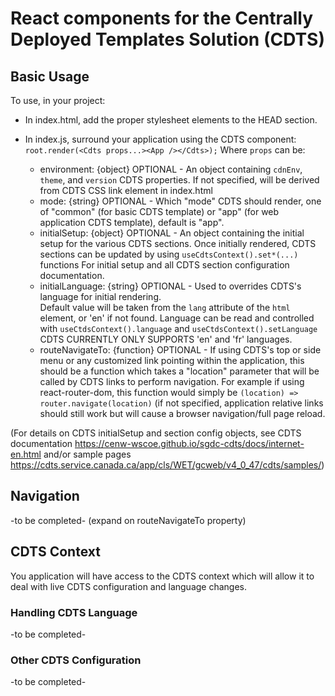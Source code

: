 # React components for the Centrally Deployed Templates Solution (CDTS)

## Basic Usage

To use, in your project: 
  - In index.html, add the proper stylesheet elements to the HEAD section. 

  - In index.js, surround your application using the CDTS component: `root.render(<Cdts props...><App /></Cdts>);`
    Where `props` can be:
      - environment: {object} OPTIONAL - An object containing `cdnEnv`, `theme`, and `version` CDTS properties.  If not specified, will be derived from CDTS CSS link element in index.html
      - mode: {string} OPTIONAL - Which "mode" CDTS should render, one of "common" (for basic CDTS template) or "app" (for web application CDTS template), default is "app".
      - initialSetup: {object} OPTIONAL - An object containing the initial setup for the various CDTS sections.
                                          Once initially rendered, CDTS sections can be updated by using `useCdtsContext().set*(...)` functions
                                          For initial setup and all CDTS section configuration documentation. 
      - initialLanguage: {string} OPTIONAL - Used to overrides CDTS's language for initial rendering.  
                                             Default value will be taken from the `lang` attribute of the `html` element, or 'en' if not found. 
                                             Language can be read and controlled with `useCtdsContext().language` and `useCtdsContext().setLanguage`
                                             CDTS CURRENTLY ONLY SUPPORTS 'en' and 'fr' languages.
      - routeNavigateTo: {function} OPTIONAL - If using CDTS's top or side menu or any customized link pointing within the application,
                                               this should be a function which takes a "location" parameter that will be called by CDTS links
                                               to perform navigation. For example if using react-router-dom, this function would simply be `(location) => router.navigate(location)`
                                               (if not specified, application relative links should still work but will cause a browser navigation/full page reload.

(For details on CDTS initialSetup and section config objects, see CDTS documentation https://cenw-wscoe.github.io/sgdc-cdts/docs/internet-en.html and/or sample pages https://cdts.service.canada.ca/app/cls/WET/gcweb/v4_0_47/cdts/samples/)

## Navigation

-to be completed- (expand on routeNavigateTo property)

## CDTS Context

You application will have access to the CDTS context which will allow it to deal with live CDTS configuration and language changes.

### Handling CDTS Language

-to be completed-

### Other CDTS Configuration

-to be completed-
